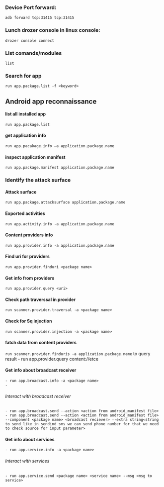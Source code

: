 ### Device Port forward:
```adb forward tcp:31415 tcp:31415``` 
### Lunch drozer console in linux console:
```drozer console connect```
### List comands/modules
```list``` 
### Search for app
```run app.package.list -f <keyword>```  
## Android app reconnaissance  
#### list all installed app
```run app.package.list```
#### get application info
```run app.pacakage.info –a application.package.name```
#### inspect application manifest 
```run app.package.manifest application.package.name```
### Identify the attack surface  
#### Attack surface
```run app.package.attacksurface application.package.name```   
#### Exported activities
```run app.activity.info -a application.package.name```  
#### Content providers info
```run app.provider.info -a application.package.name```
#### Find uri for providers
```run app.provider.finduri <package name>```
#### Get info from providers
```run app.provider.query <uri>```
#### Check path traverssal in provider 
```run scanner.provider.traversal -a <package name>```
#### Check for Sq injection
```run scanner.provider.injection -a <package name>```
#### fatch data from content providers
```run scanner.provider.finduris -a application.package.name```
to query result
    - run app.provider.query content://etce
  #### Get info about broadcast receiver
    - run app.broadcast.info -a <package name>
    -
  ###### Interact with broadcast receiver
    - run app.broadcast.send --action <action from android_manifest file>
    - run app.broadcast.send --action <action from android_manifest file> --component <package name> <broadcast reciever> --extra string<string to send like in sendind sms we can send phone number for that we need to check source for input parameter>
 
 #### Get info about services
    - run app.service.info -a <package name>
 ###### Interact with services
    - run app.service.send <package name> <service name> --msg <msg to service>
  

  
